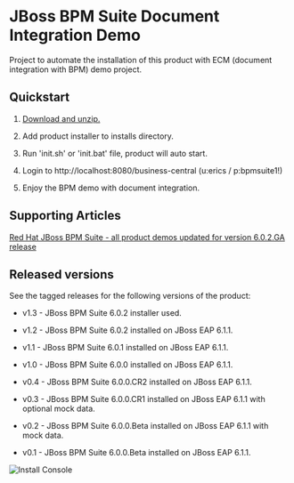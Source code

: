 JBoss BPM Suite Document Integration Demo 
=========================================

Project to automate the installation of this product with ECM (document integration with BPM) demo project.

Quickstart
----------

1. [Download and unzip.]()

2. Add product installer to installs directory.

3. Run 'init.sh' or 'init.bat' file, product will auto start.

4. Login to http://localhost:8080/business-central  (u:erics / p:bpmsuite1!)

5. Enjoy the BPM demo with document integration.


Supporting Articles
-------------------

[Red Hat JBoss BPM Suite - all product demos updated for version 6.0.2.GA release](http://www.schabell.org/2014/07/redhat-jboss-bpmsuite-product-demos-6.0.2-updated.html)


Released versions
-----------------

See the tagged releases for the following versions of the product:

- v1.3 - JBoss BPM Suite 6.0.2 installer used. 

- v1.2 - JBoss BPM Suite 6.0.2 installed on JBoss EAP 6.1.1.

- v1.1 - JBoss BPM Suite 6.0.1 installed on JBoss EAP 6.1.1.

- v1.0 - JBoss BPM Suite 6.0.0 installed on JBoss EAP 6.1.1.

- v0.4 - JBoss BPM Suite 6.0.0.CR2 installed on JBoss EAP 6.1.1.

- v0.3 - JBoss BPM Suite 6.0.0.CR1 installed on JBoss EAP 6.1.1 with optional mock data.

- v0.2 - JBoss BPM Suite 6.0.0.Beta installed on JBoss EAP 6.1.1 with mock data.

- v0.1 - JBoss BPM Suite 6.0.0.Beta installed on JBoss EAP 6.1.1.


![Install Console](https://github.com/eschabell/bpms-install-demo/blob/master/support/install-console.png?raw=true)
